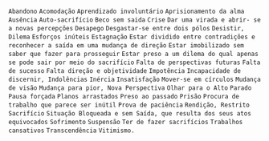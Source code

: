 `Abandono` `Acomodação` `Aprendizado involuntário` `Aprisionamento da alma`
`Ausência` `Auto-sacrifício` `Beco sem saida` `Crise` `Dar uma virada e abrir-
se a novas percepções` `Desapego` `Desgastar-se entre dois pólos` `Desistir,
Dilema` `Esforços inúteis` `Estagnação` `Estar dividido entre contradições e
reconhecer a saída em uma mudança de direção` `Estar imobilizado sem saber que
fazer para prosseguir` `Estar preso a um dilema do qual apenas se pode sair
por meio do sacrifício` `Falta de perspectivas futuras` `Falta de sucesso`
`Falta direção e objetividade` `Impotência` `Incapacidade de discernir,
Indolências` `Inércia` `Insatisfação` `Mover-se em círculos` `Mudança de
visão` `Mudança para pior, Nova Perspectiva` `Olhar para o Alto` `Parado`
`Pausa forçada` `Planos arrastados` `Preso ao passado` `Prisão` `Procura de
trabalho que parece ser inútil` `Prova de paciência` `Rendição, Restrito`
`Sacrifício` `Situação Bloqueada e sem Saída, que resulta dos seus atos
equivocados` `Sofrimento` `Suspensão` `Ter de fazer sacrifícios` `Trabalhos
cansativos` `Transcendência` `Vitimismo.`


